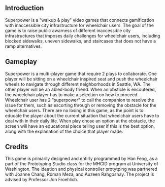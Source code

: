 <h2>Introduction</h2>
Superpower is a "walkup & play" video games that connects gamification with inaccessible city infrastructure for wheelchair users. The goal of the game is to raise public awarness
of different inaccessible city infrastructures that imposes daily challenges for wheelchair users, including blocked sidewalks, uneven sidewalks, and staircases that does not have a ramp alternatives.

<h2>Gameplay</h2>
Superpower is a multi-player game that require 2 plays to collaborate. One player will be sitting on a wheelchair inspired seat and push the wheelchair wheels to navigate through different neighborhoods in Seattle, WA.
The other player will be an abled-body friend. When an obsticle is encoutered, the wheelchair player has to make a selection on how to proceed. Wheelchair user has 2 "superpower" to call the companion to resolve the issue for them,
such as escorting through or removing the obstacle for the wheelchair users. There are no losing in this game, as the point is to educate the player about the current situation that wheelchair users have to deal with in their daily life.
When play chose an option at the obstacle, the screen will have an educational piece telling user if this is the best option, along with the explanation of the choice that player made.

<h2>Credits</h2>
This game is primarily designed and entirly programmed by Han Feng, as a part of the Prototyping Studio class for the MHCID program at University of Washington. 
The ideation and physical controller protytping was partnered with Joanne Chang, Roman Meza, and Auzeen Rahgoshay. The project is advised by Professor Jon Froehlich.
